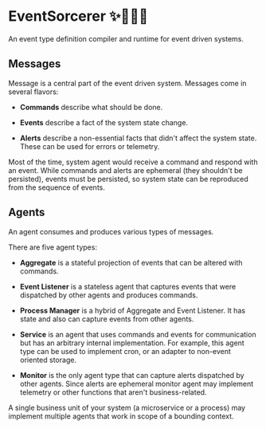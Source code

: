 # EventSorcerer ✨🧙🏿‍♂️

An event type definition compiler and runtime for event driven systems.

## Messages

Message is a central part of the event driven system. Messages come in several flavors:

- **Commands** describe what should be done.

- **Events** describe a fact of the system state change.

- **Alerts** describe a non-essential facts that didn't affect the system state. These can be used for errors or
  telemetry.

Most of the time, system agent would receive a command and respond with an event. While commands and alerts are
ephemeral (they shouldn't be persisted), events must be persisted, so system state can be reproduced from the sequence
of events.

## Agents

An agent consumes and produces various types of messages.

There are five agent types:

- **Aggregate** is a stateful projection of events that can be altered with commands.

- **Event Listener** is a stateless agent that captures events that were dispatched by other agents and produces
  commands.

- **Process Manager** is a hybrid of Aggregate and Event Listener. It has state and also can capture events from other
  agents.

- **Service** is an agent that uses commands and events for communication but has an arbitrary internal implementation.
  For example, this agent type can be used to implement cron, or an adapter to non-event oriented storage.

- **Monitor** is the only agent type that can capture alerts dispatched by other agents. Since alerts are ephemeral
  monitor agent may implement telemetry or other functions that aren't business-related.

A single business unit of your system (a microservice or a process) may implement multiple agents that work in scope of
a bounding context.

